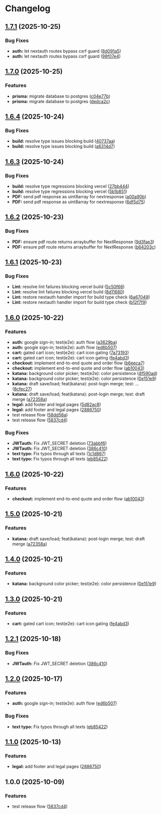 # Changelog

## [1.7.1](https://github.com/Will-404-debug/Katana-Forge/compare/katana-forge-v1.7.0...katana-forge-v1.7.1) (2025-10-25)


### Bug Fixes

* **auth:** let nextauth routes bypass csrf guard ([8d091a5](https://github.com/Will-404-debug/Katana-Forge/commit/8d091a5b9a9b7bcc96adfcc73fd5c7b4bddc9704))
* **auth:** let nextauth routes bypass csrf guard ([98f07e4](https://github.com/Will-404-debug/Katana-Forge/commit/98f07e4fd591d6dc90e298c56cf01130946a0307))

## [1.7.0](https://github.com/Will-404-debug/Katana-Forge/compare/katana-forge-v1.6.4...katana-forge-v1.7.0) (2025-10-25)


### Features

* **prisma:** migrate database to postgres ([c04e77b](https://github.com/Will-404-debug/Katana-Forge/commit/c04e77bb9b98de37ba4d3fdf028373c41043cd18))
* **prisma:** migrate database to postgres ([dedca2c](https://github.com/Will-404-debug/Katana-Forge/commit/dedca2cd24107cc80b2c39d93f18ab6083390898))

## [1.6.4](https://github.com/Will-404-debug/Katana-Forge/compare/katana-forge-v1.6.3...katana-forge-v1.6.4) (2025-10-24)


### Bug Fixes

* **build:** resolve type issues blocking build ([40737aa](https://github.com/Will-404-debug/Katana-Forge/commit/40737aa90abfe7d621099b56fe12d389c5e4fbff))
* **build:** resolve type issues blocking build ([a6314d7](https://github.com/Will-404-debug/Katana-Forge/commit/a6314d7c15302d320b2a631ace926e2f116102d5))

## [1.6.3](https://github.com/Will-404-debug/Katana-Forge/compare/katana-forge-v1.6.2...katana-forge-v1.6.3) (2025-10-24)


### Bug Fixes

* **build:** resolve type regressions blocking vercel ([27bb444](https://github.com/Will-404-debug/Katana-Forge/commit/27bb444fae1fb0b2eeeaf1bc0e9347fcaaf70eff))
* **build:** resolve type regressions blocking vercel ([5b1b851](https://github.com/Will-404-debug/Katana-Forge/commit/5b1b851b579fa9665b08a79a292c880a86b21fb1))
* **PDF:** send pdf response as uint8array for nextresponse ([a00a90b](https://github.com/Will-404-debug/Katana-Forge/commit/a00a90bcb3a7707a7fe148ff1a27da803f0e7b6b))
* **PDF:** send pdf response as uint8array for nextresponse ([6df5d75](https://github.com/Will-404-debug/Katana-Forge/commit/6df5d75a21a5ee5a1dbbf5f71ee0f5c3ffd53239))

## [1.6.2](https://github.com/Will-404-debug/Katana-Forge/compare/katana-forge-v1.6.1...katana-forge-v1.6.2) (2025-10-23)


### Bug Fixes

* **PDF:** ensure pdf route returns arraybuffer for NextResponse ([9d3fae3](https://github.com/Will-404-debug/Katana-Forge/commit/9d3fae3d5e7ffef521ca4bb491cb1c2076979696))
* **PDF:** ensure pdf route returns arraybuffer for NextResponse ([b64203c](https://github.com/Will-404-debug/Katana-Forge/commit/b64203c144b06a76729825b06e2221aa1220ff70))

## [1.6.1](https://github.com/Will-404-debug/Katana-Forge/compare/katana-forge-v1.6.0...katana-forge-v1.6.1) (2025-10-23)


### Bug Fixes

* **Lint:** resolve lint failures blocking vercel build ([5c50f66](https://github.com/Will-404-debug/Katana-Forge/commit/5c50f66763b88d9f61d22673d5976d583152d84e))
* **Lint:** resolve lint failures blocking vercel build ([8d11680](https://github.com/Will-404-debug/Katana-Forge/commit/8d1168072dd5920a5819883e51afed45cbfb5a0a))
* **Lint:** restore nextauth handler import for build type check ([6a67049](https://github.com/Will-404-debug/Katana-Forge/commit/6a67049035ccfb6c874590f1cff758f620850465))
* **Lint:** restore nextauth handler import for build type check ([b12f7f9](https://github.com/Will-404-debug/Katana-Forge/commit/b12f7f964d95b89405f0997fa76fb38d88901bdf))

## [1.6.0](https://github.com/Will-404-debug/Katana-Forge/compare/katana-forge-v1.5.0...katana-forge-v1.6.0) (2025-10-22)


### Features

* **auth:** google sign-in; test(e2e): auth flow ([a3629ba](https://github.com/Will-404-debug/Katana-Forge/commit/a3629ba10617360d0956974544d7c04550ab9b75))
* **auth:** google sign-in; test(e2e): auth flow ([ed6b507](https://github.com/Will-404-debug/Katana-Forge/commit/ed6b507e4ce90ee65d42b08953434ee4ce092622))
* **cart:** gated cart icon; test(e2e): cart icon gating ([7a73193](https://github.com/Will-404-debug/Katana-Forge/commit/7a73193d2d3734b246c6849d222c8c33f7a62b3d))
* **cart:** gated cart icon; test(e2e): cart icon gating ([fe4abd3](https://github.com/Will-404-debug/Katana-Forge/commit/fe4abd33ef8cde00902f45c885ed1f29db8643a4))
* **checkout:** implement end-to-end quote and order flow ([b6eeca7](https://github.com/Will-404-debug/Katana-Forge/commit/b6eeca75be9219390f2371d0f0b0e17352258a72))
* **checkout:** implement end-to-end quote and order flow ([ab10043](https://github.com/Will-404-debug/Katana-Forge/commit/ab10043e19f94d386a040d0505f25e41e17d6683))
* **katana:** background color picker; test(e2e): color persistence ([4f590ad](https://github.com/Will-404-debug/Katana-Forge/commit/4f590adf3b26032008d18dee85c00839d459c839))
* **katana:** background color picker; test(e2e): color persistence ([0e151e9](https://github.com/Will-404-debug/Katana-Forge/commit/0e151e9d183e8ccd8d3dc19742db67492c565d32))
* **katana:** draft save/load; feat(katana): post-login merge; test: … ([8cfec27](https://github.com/Will-404-debug/Katana-Forge/commit/8cfec27af533ef5c001e4ac734620e83cae80d3e))
* **katana:** draft save/load; feat(katana): post-login merge; test: draft merge ([a72358a](https://github.com/Will-404-debug/Katana-Forge/commit/a72358a4ba1f136ec528d0da1097314dce41dbc9))
* **legal:** add footer and legal pages ([5d82ac8](https://github.com/Will-404-debug/Katana-Forge/commit/5d82ac811f1f88bcdaa009015fc3f5836df463e1))
* **legal:** add footer and legal pages ([2886750](https://github.com/Will-404-debug/Katana-Forge/commit/288675009cb932ac874db735b2927ecd41e2a7e9))
* test release flow ([58dd56a](https://github.com/Will-404-debug/Katana-Forge/commit/58dd56acdcca6b89dc8e0d17489ab35822fc6a03))
* test release flow ([5837cd4](https://github.com/Will-404-debug/Katana-Forge/commit/5837cd4a4b00cd039c5a242e05d096e7a547f1dd))


### Bug Fixes

* **JWTauth:** Fix JWT_SECRET deletion ([73abbf6](https://github.com/Will-404-debug/Katana-Forge/commit/73abbf6e212315d48e33b48d5265784b2297787e))
* **JWTauth:** Fix JWT_SECRET deletion ([386c410](https://github.com/Will-404-debug/Katana-Forge/commit/386c410c662c25537e2232dbbeb2cf76f5bf405f))
* **text typo:** Fix typos through all texts ([1c1d867](https://github.com/Will-404-debug/Katana-Forge/commit/1c1d867db8b94e2eaae11777b984a8a33a5b5e1e))
* **text typo:** Fix typos through all texts ([eb85422](https://github.com/Will-404-debug/Katana-Forge/commit/eb854222c918aade78c7fe84d49f277507339ee1))

## [1.6.0](https://github.com/Will-404-debug/Katana-Forge/compare/v1.5.0...v1.6.0) (2025-10-22)


### Features

* **checkout:** implement end-to-end quote and order flow ([ab10043](https://github.com/Will-404-debug/Katana-Forge/commit/ab10043e19f94d386a040d0505f25e41e17d6683))

## [1.5.0](https://github.com/Will-404-debug/Katana-Forge/compare/v1.4.0...v1.5.0) (2025-10-21)


### Features

* **katana:** draft save/load; feat(katana): post-login merge; test: draft merge ([a72358a](https://github.com/Will-404-debug/Katana-Forge/commit/a72358a4ba1f136ec528d0da1097314dce41dbc9))

## [1.4.0](https://github.com/Will-404-debug/Katana-Forge/compare/v1.3.0...v1.4.0) (2025-10-21)


### Features

* **katana:** background color picker; test(e2e): color persistence ([0e151e9](https://github.com/Will-404-debug/Katana-Forge/commit/0e151e9d183e8ccd8d3dc19742db67492c565d32))

## [1.3.0](https://github.com/Will-404-debug/Katana-Forge/compare/v1.2.1...v1.3.0) (2025-10-21)


### Features

* **cart:** gated cart icon; test(e2e): cart icon gating ([fe4abd3](https://github.com/Will-404-debug/Katana-Forge/commit/fe4abd33ef8cde00902f45c885ed1f29db8643a4))

## [1.2.1](https://github.com/Will-404-debug/Katana-Forge/compare/v1.2.0...v1.2.1) (2025-10-18)


### Bug Fixes

* **JWTauth:** Fix JWT_SECRET deletion ([386c410](https://github.com/Will-404-debug/Katana-Forge/commit/386c410c662c25537e2232dbbeb2cf76f5bf405f))

## [1.2.0](https://github.com/Will-404-debug/Katana-Forge/compare/v1.1.0...v1.2.0) (2025-10-17)


### Features

* **auth:** google sign-in; test(e2e): auth flow ([ed6b507](https://github.com/Will-404-debug/Katana-Forge/commit/ed6b507e4ce90ee65d42b08953434ee4ce092622))


### Bug Fixes

* **text typo:** Fix typos through all texts ([eb85422](https://github.com/Will-404-debug/Katana-Forge/commit/eb854222c918aade78c7fe84d49f277507339ee1))

## [1.1.0](https://github.com/Will-404-debug/Katana-Forge/compare/v1.0.0...v1.1.0) (2025-10-13)


### Features

* **legal:** add footer and legal pages ([2886750](https://github.com/Will-404-debug/Katana-Forge/commit/288675009cb932ac874db735b2927ecd41e2a7e9))

## 1.0.0 (2025-10-09)


### Features

* test release flow ([5837cd4](https://github.com/Will-404-debug/Katana-Forge/commit/5837cd4a4b00cd039c5a242e05d096e7a547f1dd))
